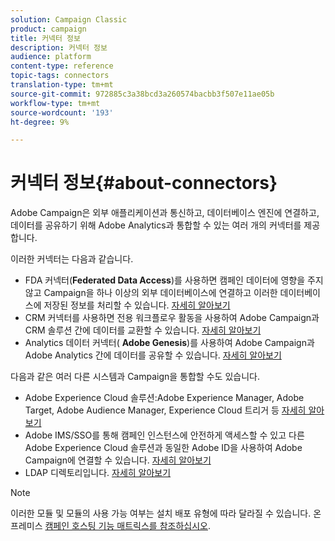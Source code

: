 ```yaml
---
solution: Campaign Classic
product: campaign
title: 커넥터 정보
description: 커넥터 정보
audience: platform
content-type: reference
topic-tags: connectors
translation-type: tm+mt
source-git-commit: 972885c3a38bcd3a260574bacbb3f507e11ae05b
workflow-type: tm+mt
source-wordcount: '193'
ht-degree: 9%

---
```



# 커넥터 정보{#about-connectors}

Adobe Campaign은 외부 애플리케이션과 통신하고, 데이터베이스 엔진에 연결하고, 데이터를 공유하기 위해 Adobe Analytics과 통합할 수 있는 여러 개의 커넥터를 제공합니다.

이러한 커넥터는 다음과 같습니다.

* FDA 커넥터(**Federated Data Access**)를 사용하면 캠페인 데이터에 영향을 주지 않고 Campaign을 하나 이상의 외부 데이터베이스에 연결하고 이러한 데이터베이스에 저장된 정보를 처리할 수 있습니다. [자세히 알아보기](../../installation/using/about-fda.md)
* CRM 커넥터를 사용하면 전용 워크플로우 활동을 사용하여 Adobe Campaign과 CRM 솔루션 간에 데이터를 교환할 수 있습니다. [자세히 알아보기](../../platform/using/crm-connectors.md)
* Analytics 데이터 커넥터( **Adobe Genesis**)를 사용하여 Adobe Campaign과 Adobe Analytics 간에 데이터를 공유할 수 있습니다. [자세히 알아보기](../../platform/using/adobe-analytics-data-connector.md)

다음과 같은 여러 다른 시스템과 Campaign을 통합할 수도 있습니다.

* Adobe Experience Cloud 솔루션:Adobe Experience Manager, Adobe Target, Adobe Audience Manager, Experience Cloud 트리거 등 [자세히 알아보기](../../integrations/using/about-campaign-integrations.md)
* Adobe IMS/SSO를 통해 캠페인 인스턴스에 안전하게 액세스할 수 있고 다른 Adobe Experience Cloud 솔루션과 동일한 Adobe ID을 사용하여 Adobe Campaign에 연결할 수 있습니다. [자세히 알아보기](../../integrations/using/about-adobe-id.md)
* LDAP 디렉토리입니다. [자세히 알아보기](../../installation/using/connecting-through-ldap.md)

>[!NOTE]
>
>이러한 모듈 및 모듈의 사용 가능 여부는 설치 배포 유형에 따라 달라질 수 있습니다. 온프레미스 [캠페인 호스팅 기능 매트릭스를 참조하십시오](../../installation/using/capability-matrix.md).

